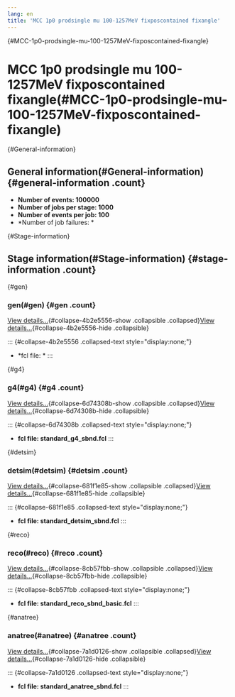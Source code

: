 ```yaml
---
lang: en
title: 'MCC 1p0 prodsingle mu 100-1257MeV fixposcontained fixangle'
---
```


{#MCC-1p0-prodsingle-mu-100-1257MeV-fixposcontained-fixangle}

MCC 1p0 prodsingle mu 100-1257MeV fixposcontained fixangle(#MCC-1p0-prodsingle-mu-100-1257MeV-fixposcontained-fixangle)
========================================================================================================================================

{#General-information}

General information(#General-information) {#general-information .count}
----------------------------------------------------------

-   **Number of events: 100000**
-   **Number of jobs per stage: 1000**
-   **Number of events per job: 100**
-   \*Number of job failures: \*

{#Stage-information}

Stage information(#Stage-information) {#stage-information .count}
------------------------------------------------------

{#gen}

### gen(#gen) {#gen .count}

[View details\...](#){#collapse-4b2e5556-show .collapsible
.collapsed}[View details\...](#){#collapse-4b2e5556-hide .collapsible}

::: {#collapse-4b2e5556 .collapsed-text style="display:none;"}
-   \*fcl file: \*
:::

{#g4}

### g4(#g4) {#g4 .count}

[View details\...](#){#collapse-6d74308b-show .collapsible
.collapsed}[View details\...](#){#collapse-6d74308b-hide .collapsible}

::: {#collapse-6d74308b .collapsed-text style="display:none;"}
-   **fcl file: standard\_g4\_sbnd.fcl**
:::

{#detsim}

### detsim(#detsim) {#detsim .count}

[View details\...](#){#collapse-681f1e85-show .collapsible
.collapsed}[View details\...](#){#collapse-681f1e85-hide .collapsible}

::: {#collapse-681f1e85 .collapsed-text style="display:none;"}
-   **fcl file: standard\_detsim\_sbnd.fcl**
:::

{#reco}

### reco(#reco) {#reco .count}

[View details\...](#){#collapse-8cb57fbb-show .collapsible
.collapsed}[View details\...](#){#collapse-8cb57fbb-hide .collapsible}

::: {#collapse-8cb57fbb .collapsed-text style="display:none;"}
-   **fcl file: standard\_reco\_sbnd\_basic.fcl**
:::

{#anatree}

### anatree(#anatree) {#anatree .count}

[View details\...](#){#collapse-7a1d0126-show .collapsible
.collapsed}[View details\...](#){#collapse-7a1d0126-hide .collapsible}

::: {#collapse-7a1d0126 .collapsed-text style="display:none;"}
-   **fcl file: standard\_anatree\_sbnd.fcl**
:::
